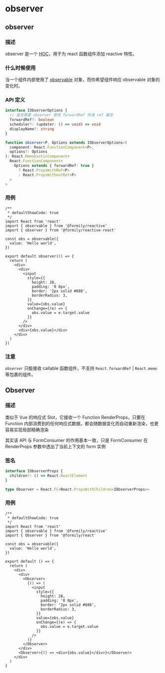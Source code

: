 # observer

## observer

### 描述

observer 是一个 [HOC](https://reactjs.bootcss.com/docs/higher-order-components.html)，用于为 react 函数组件添加 reactive 特性。

### 什么时候使用

当一个组件内部使用了 [observable](https://reactive.formilyjs.org/zh-CN/api/observable) 对象，而你希望组件响应 observable 对象的变化时。

### API 定义

```ts
interface IObserverOptions {
  // 是否需要 observer 使用 forwardRef 传递 ref 属性
  forwardRef?: boolean
  scheduler?: (updater: () => void) => void
  displayName?: string
}

function observer<P, Options extends IObserverOptions>(
  component: React.FunctionComponent<P>,
  options?: Options
): React.MemoExoticComponent<
  React.FunctionComponent<
    Options extends { forwardRef: true }
      ? React.PropsWithRef<P>
      : React.PropsWithoutRef<P>
  >
>
```

### 用例

```tsx
/**
 * defaultShowCode: true
 */
import React from 'react'
import { observable } from '@formily/reactive'
import { observer } from '@formily/reactive-react'

const obs = observable({
  value: 'Hello world',
})

export default observer(() => {
  return (
    <div>
      <div>
        <input
          style={{
            height: 28,
            padding: '0 8px',
            border: '2px solid #888',
            borderRadius: 3,
          }}
          value={obs.value}
          onChange={(e) => {
            obs.value = e.target.value
          }}
        />
      </div>
      <div>{obs.value}</div>
    </div>
  )
})
```

### 注意

`observer` 只能接收 callable 函数组件，不支持 `React.forwardRef` | `React.memo` 等包裹的组件。

## Observer

### 描述

类似于 Vue 的响应式 Slot，它接收一个 Function RenderProps，只要在 Function 内部消费到的任何响应式数据，都会随数据变化而自动重新渲染，也更容易实现局部精确渲染

其实该 API 与 FormConsumer 的作用基本一致，只是 FormConsumer 在 RenderProps 参数中透出了当前上下文的 form 实例

### 签名

```ts
interface IObserverProps {
  children?: () => React.ReactElement
}

type Observer = React.FC<React.PropsWithChildren<IObserverProps>>
```

### 用例

```tsx
/**
 * defaultShowCode: true
 */
import React from 'react'
import { observable } from '@formily/reactive'
import { Observer } from '@formily/react'

const obs = observable({
  value: 'Hello world',
})

export default () => {
  return (
    <div>
      <div>
        <Observer>
          {() => (
            <input
              style={{
                height: 28,
                padding: '0 8px',
                border: '2px solid #888',
                borderRadius: 3,
              }}
              value={obs.value}
              onChange={(e) => {
                obs.value = e.target.value
              }}
            />
          )}
        </Observer>
      </div>
      <Observer>{() => <div>{obs.value}</div>}</Observer>
    </div>
  )
}
```
